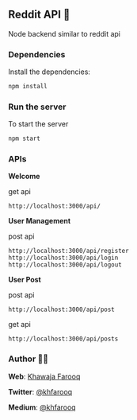 ## Reddit API 📡
Node backend similar to reddit api

### Dependencies
Install the dependencies:
```ruby
npm install
```

### Run the server
To start the server
```ruby
npm start
```

### APIs
**Welcome**

get api
```
http://localhost:3000/api/
```

**User Management**

post api
```
http://localhost:3000/api/register
http://localhost:3000/api/login
http://localhost:3000/api/logout
```
**User Post**

post api
```
http://localhost:3000/api/post
```
get api
```
http://localhost:3000/api/posts
```

### Author 🙏🏻
**Web**: [Khawaja Farooq](http://khawajafarooq.github.io)

**Twitter**: [@khfarooq](https://twitter.com/khfarooq)

**Medium**: [@khfarooq](https://medium.com/@khfarooq)

